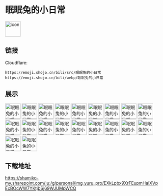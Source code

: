 # 眠眠兔的小日常
<img src="https://emoji.shojo.cn/bili/src/眠眠兔的小日常/icon.png" width="50" height="50" alt="icon">

## 链接
Cloudflare:
```
https://emoji.shojo.cn/bili/src/眠眠兔的小日常
https://emoji.shojo.cn/bili/webp/眠眠兔的小日常
```
## 展示
<img src="https://emoji.shojo.cn/bili/src/眠眠兔的小日常/眠眠兔的小日常-乘凉.png" width="50" height="50" alt="眠眠兔的小日常-乘凉">
<img src="https://emoji.shojo.cn/bili/src/眠眠兔的小日常/眠眠兔的小日常-呜呜.png" width="50" height="50" alt="眠眠兔的小日常-呜呜">
<img src="https://emoji.shojo.cn/bili/src/眠眠兔的小日常/眠眠兔的小日常-求婚.png" width="50" height="50" alt="眠眠兔的小日常-求婚">
<img src="https://emoji.shojo.cn/bili/src/眠眠兔的小日常/眠眠兔的小日常-害怕.png" width="50" height="50" alt="眠眠兔的小日常-害怕">
<img src="https://emoji.shojo.cn/bili/src/眠眠兔的小日常/眠眠兔的小日常-做梦.png" width="50" height="50" alt="眠眠兔的小日常-做梦">
<img src="https://emoji.shojo.cn/bili/src/眠眠兔的小日常/眠眠兔的小日常-滋你.png" width="50" height="50" alt="眠眠兔的小日常-滋你">
<img src="https://emoji.shojo.cn/bili/src/眠眠兔的小日常/眠眠兔的小日常-我挡.png" width="50" height="50" alt="眠眠兔的小日常-我挡">
<img src="https://emoji.shojo.cn/bili/src/眠眠兔的小日常/眠眠兔的小日常-汽水.png" width="50" height="50" alt="眠眠兔的小日常-汽水">
<img src="https://emoji.shojo.cn/bili/src/眠眠兔的小日常/眠眠兔的小日常-草莓冰.png" width="50" height="50" alt="眠眠兔的小日常-草莓冰">
<img src="https://emoji.shojo.cn/bili/src/眠眠兔的小日常/眠眠兔的小日常-出去玩.png" width="50" height="50" alt="眠眠兔的小日常-出去玩">
<img src="https://emoji.shojo.cn/bili/src/眠眠兔的小日常/眠眠兔的小日常-落魄.png" width="50" height="50" alt="眠眠兔的小日常-落魄">
<img src="https://emoji.shojo.cn/bili/src/眠眠兔的小日常/眠眠兔的小日常-游泳.png" width="50" height="50" alt="眠眠兔的小日常-游泳">
<img src="https://emoji.shojo.cn/bili/src/眠眠兔的小日常/眠眠兔的小日常-吃瓜.png" width="50" height="50" alt="眠眠兔的小日常-吃瓜">
<img src="https://emoji.shojo.cn/bili/src/眠眠兔的小日常/眠眠兔的小日常-喜欢.png" width="50" height="50" alt="眠眠兔的小日常-喜欢">
<img src="https://emoji.shojo.cn/bili/src/眠眠兔的小日常/眠眠兔的小日常-害羞.png" width="50" height="50" alt="眠眠兔的小日常-害羞">
<img src="https://emoji.shojo.cn/bili/src/眠眠兔的小日常/眠眠兔的小日常-OK.png" width="50" height="50" alt="眠眠兔的小日常-OK">
<img src="https://emoji.shojo.cn/bili/src/眠眠兔的小日常/眠眠兔的小日常-芒着开心.png" width="50" height="50" alt="眠眠兔的小日常-芒着开心">
<img src="https://emoji.shojo.cn/bili/src/眠眠兔的小日常/眠眠兔的小日常-凑近.png" width="50" height="50" alt="眠眠兔的小日常-凑近">
<img src="https://emoji.shojo.cn/bili/src/眠眠兔的小日常/眠眠兔的小日常-长草.png" width="50" height="50" alt="眠眠兔的小日常-长草">
<img src="https://emoji.shojo.cn/bili/src/眠眠兔的小日常/眠眠兔的小日常-穷穷.png" width="50" height="50" alt="眠眠兔的小日常-穷穷">

## 下载地址

https://shamiko-my.sharepoint.com/:u:/g/personal/img_yuru_pro/EXkLpbx9XrFEupmHalXVpEcBOcWW7YKtjbSj69WJUMpWCQ